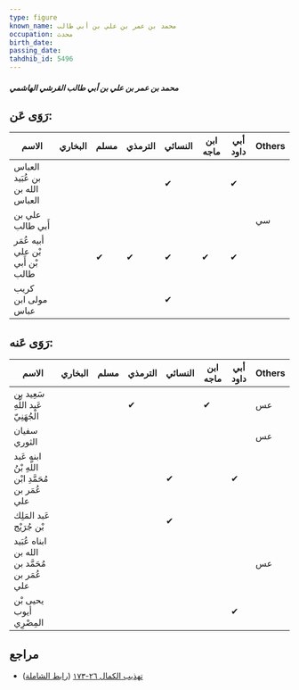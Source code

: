 ```yaml
---
type: figure
known_name: محمد بن عمر بن علي بن أبي طالب
occupation: محدث
birth_date:
passing_date:
tahdhib_id: 5496
---
```

##### محمد بن عمر بن علي بن أبي طالب القرشي الهاشمي

## رَوَى عَن:
| الاسم                            | البخاري | مسلم | الترمذي | النسائي | ابن ماجه | أبي داود | Others |
| -------------------------------- | ------- | ---- | ------- | ------- | -------- | -------- | ------ |
| العباس بن عُبَيد الله بن العباس  |         |      |         | ✔       |          | ✔        |        |
| علي بن أَبي طالب                 |         |      |         |         |          |          | سي     |
| أبيه عُمَر بْن علي بْن أَبي طالب |         | ✔    | ✔       | ✔       | ✔        | ✔        |        |
| كريب مولى ابن عباس               |         |      |         | ✔       |          |          |        |
## رَوَى عَنه:
| الاسم                                              | البخاري | مسلم | الترمذي | النسائي | ابن ماجه | أبي داود | Others |
| -------------------------------------------------- | ------- | ---- | ------- | ------- | -------- | -------- | ------ |
| سَعِيد بن عَبد اللَّهِ الْجُهَنِيّ                 |         |      | ✔       |         | ✔        |          | عس     |
| سفيان الثوري                                       |         |      |         |         |          |          | عس     |
| ابنه عَبد اللَّهِ بْنُ مُحَمَّدِ ابْن عُمَر بن علي |         |      |         | ✔       |          | ✔        |        |
| عَبد المَلِك بْن جُرَيْج                           |         |      |         | ✔       |          |          |        |
| ابناه عُبَيد الله بن مُحَمَّد بن عُمَر بن علي      |         |      |         |         |          |          | عس     |
| يحيى بْن أيوب المِصْرِي                            |         |      |         |         |          | ✔        |        |
## مراجع
- [تهذيب الكمال ٢٦-١٧٣](obsidian://open?vault=Tahdhib-al-Kamal&file=Figures/٥٤٩٦-محمد%20بن%20عمر%20بن%20علي%20بن%20أبي%20طالب%20القرشي%20الهاشمي) ([رابط الشاملة](https://shamela.ws/book/3722/13921))